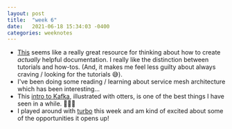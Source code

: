 ```yaml
---
layout: post
title:  "week 6"
date:   2021-06-18 15:34:03 -0400
categories: weeknotes
---
```


* [This](https://documentation.divio.com/introduction/) seems like a really
great resource for thinking about how to create _actually_ helpful documentation.
I really like the distinction between tutorials and how-tos. (And, it makes me
feel less guilty about always craving / looking for the tutorials 😅).
* I've been doing some reading / learning about service mesh architecture which
has been interesting...
* This [intro to Kafka](https://www.gentlydownthe.stream/), illustrated with
otters, is one of the best things I have seen in a while. 🦦😻✨
* I played around with [turbo](https://turbo.hotwire.dev/) this week and am kind
of excited about some of the opportunities it opens up!
